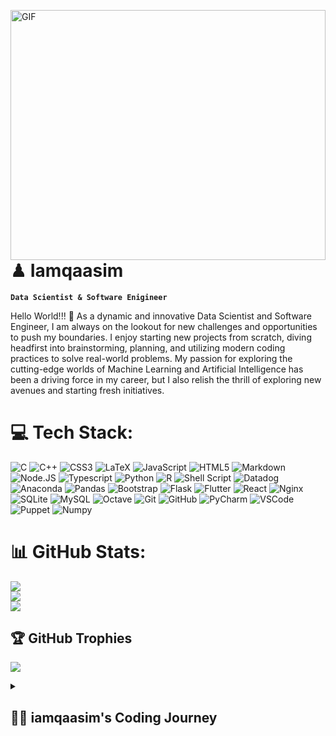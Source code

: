 <img align="right" alt="GIF" src="https://media.giphy.com/media/qgQUggAC3Pfv687qPC/giphy.gif" width="100%" height="400" /><br/>

# ♟ Iamqaasim
**`Data Scientist & Software Enigineer`**

Hello World!!! 👋 
As a dynamic and innovative Data Scientist and Software Engineer, I am always on the lookout for new challenges and opportunities to push my boundaries. I enjoy starting new projects from scratch, diving headfirst into brainstorming, planning, and utilizing modern coding practices to solve real-world problems. My passion for exploring the cutting-edge worlds of Machine Learning and Artificial Intelligence has been a driving force in my career, but I also relish the thrill of exploring new avenues and starting fresh initiatives. 
<br/>
     
# 💻 Tech Stack:
![C](https://img.shields.io/badge/c-%2300599C.svg?style=for-the-badge&logo=c&logoColor=white) 
![C++](https://img.shields.io/badge/c++-%2300599C.svg?style=for-the-badge&logo=c%2B%2B&logoColor=white) 
![CSS3](https://img.shields.io/badge/css3-%231572B6.svg?style=for-the-badge&logo=css3&logoColor=white) 
![LaTeX](https://img.shields.io/badge/latex-%23008080.svg?style=for-the-badge&logo=latex&logoColor=white) 
![JavaScript](https://img.shields.io/badge/javascript-%23323330.svg?style=for-the-badge&logo=javascript&logoColor=%23F7DF1E) 
![HTML5](https://img.shields.io/badge/html5-%23E34F26.svg?style=for-the-badge&logo=html5&logoColor=white) 
![Markdown](https://img.shields.io/badge/markdown-%23000000.svg?style=for-the-badge&logo=markdown&logoColor=white) 
![Node.JS](https://img.shields.io/badge/Node.JS-%2344A833?style=for-the-badge&logo=Node.js&logoColor=ffdd54)
![Typescript](https://img.shields.io/badge/typescript-3670A0?style=for-the-badge&logo=typescript&logoColor=ffdd54)
![Python](https://img.shields.io/badge/python-3670A0?style=for-the-badge&logo=python&logoColor=ffdd54) 
![R](https://img.shields.io/badge/r-%23276DC3.svg?style=for-the-badge&logo=r&logoColor=white) 
![Shell Script](https://img.shields.io/badge/shell_script-%23121011.svg?style=for-the-badge&logo=gnu-bash&logoColor=white) 
![Datadog](https://img.shields.io/badge/datadog-%23632CA6.svg?style=for-the-badge&logo=datadog&logoColor=white) 
![Anaconda](https://img.shields.io/badge/Anaconda-%2344A833.svg?style=for-the-badge&logo=anaconda&logoColor=white) 
![Pandas](https://img.shields.io/badge/pandas-%2300f.svg?style=for-the-badge&logo=pandas&logoColor=white)
![Bootstrap](https://img.shields.io/badge/bootstrap-%23563D7C.svg?style=for-the-badge&logo=bootstrap&logoColor=white) 
![Flask](https://img.shields.io/badge/flask-%23000.svg?style=for-the-badge&logo=flask&logoColor=white) 
![Flutter](https://img.shields.io/badge/Flutter-%2302569B.svg?style=for-the-badge&logo=Flutter&logoColor=white) 
![React](https://img.shields.io/badge/react-%2320232a.svg?style=for-the-badge&logo=react&logoColor=%2361DAFB) 
![Nginx](https://img.shields.io/badge/nginx-%23009639.svg?style=for-the-badge&logo=nginx&logoColor=white) 
![SQLite](https://img.shields.io/badge/sqlite-%2307405e.svg?style=for-the-badge&logo=sqlite&logoColor=white) 
![MySQL](https://img.shields.io/badge/mysql-%2300f.svg?style=for-the-badge&logo=mysql&logoColor=white)
![Octave](https://img.shields.io/badge/OCTAVE-darkblue?style=for-the-badge&logo=octave&logoColor=fcd683) 
![Git](https://img.shields.io/badge/git-%2300f.svg?style=for-the-badge&logo=git&logoColor=white)
![GitHub](https://img.shields.io/badge/github-%23121011.svg?style=for-the-badge&logo=GitHub&logoColor=white)
![PyCharm](https://img.shields.io/badge/pycharm-3670A0.svg?style=for-the-badge&logo=pycharm&logoColor=white)
![VSCode](https://img.shields.io/badge/vscode-%23323330.svg?style=for-the-badge&logo=visualstudiocode&logoColor=white)
![Puppet](https://img.shields.io/badge/puppet-%23E34F26.svg?style=for-the-badge&logo=puppet&logoColor=white)
![Numpy](https://img.shields.io/badge/numpy-%2300f.svg?style=for-the-badge&logo=numpy&logoColor=white)


# 📊 GitHub Stats:
![](https://github-readme-stats.vercel.app/api?username=iamqaasim&theme=nord&hide_border=true&include_all_commits=false&count_private=false)<br/>
![](https://github-readme-streak-stats.herokuapp.com/?user=iamqaasim&theme=nord&hide_border=true)<br/>
![](https://github-readme-stats.vercel.app/api/top-langs/?username=iamqaasim&theme=nord&hide_border=true&include_all_commits=false&count_private=false&layout=compact)


## 🏆 GitHub Trophies
![](https://github-profile-trophy.vercel.app/?username=iamqaasim&theme=nord&no-frame=false&no-bg=false&margin-w=1)


<details>
<summary> <h2> 👨‍💻 iamqaasim's Coding Journey </h2> </summary>
  From a young age, I possessed a curious mind and enjoyed building and creating things. My aspirations initially centered around becoming an inventor, which later developed into a passion for science and technology. Initially, I wanted to pursue engineering since it was the closest field to invention. However, due to circumstances, I ended up pursuing a degree in Data Science instead. While analyzing data intrigued me, I felt like something was missing. <br />

  Towards the end of my degree, the pandemic struck and I found myself with plenty of free time. Rather than waste it, I decided to teach myself coding. However, being a complete novice to programming, I had no idea where to begin. Thankfully, some of my Computer Science friends provided guidance and I learned Python through YouTube videos and free online courses. Through this process, I developed a secondary interest in machine learning (ML) and artificial intelligence (AI). <br />

  In the pursuit of these newfound interests, I realized that I lacked an outlet for my creative side. Within a few weeks, I used my Python skills to enhance my studies, which led to exponential improvements in my marks. This spurred me to seek out further knowledge, even to the point of considering pursuing a second degree in Computer Science or Robotics. But, then I discovered an online Software Engineering program that offered a free year-long course. I applied and was accepted on the same day. <br />

  Since joining this program, I have gained extensive knowledge about programming, its applications, how computers work, the internet's infrastructure, and much more. Moving forward, I intend to continue my journey and hope to specialize in the field of ML and AI development. <br />
</details>
